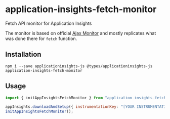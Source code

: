 # application-insights-fetch-monitor
Fetch API monitor for Application Insights

The monitor is based on official [Ajax Monitor](https://github.com/Microsoft/ApplicationInsights-JS/blob/master/JavaScript/JavaScriptSDK/ajax/ajax.ts) and mostly replicates what was done there for `fetch` function.
## Installation

```
npm i --save applicationinsights-js @types/applicationinsights-js application-insights-fetch-monitor
```
## Usage

```js
import { initAppInsightsFetchMonitor } from "application-insights-fetch-monitor";

appInsights.downloadAndSetup({ instrumentationKey: "[YOUR INSTRUMENTATION KEY]" });
initAppInsightsFetchMonitor();
```
